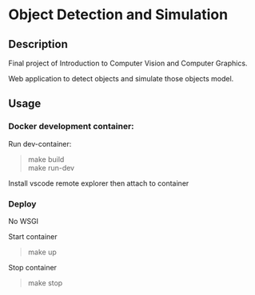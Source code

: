 # Object Detection and Simulation

## Description
Final project of Introduction to Computer Vision and Computer Graphics.

Web application to detect objects and simulate those objects model.

## Usage
### Docker development container:
Run dev-container:
>make build\
make run-dev

Install vscode remote explorer then attach to container

### Deploy
No WSGI

Start container
>make up

Stop container
>make stop

